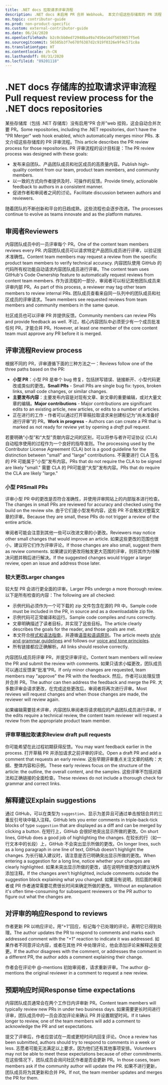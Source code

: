 ```yaml
---
title: .NET docs 拉取请求评审流程
description: .NET docs 未启用 PR 合并 Webhook。 本文介绍这些存储库的 PR 流程
ms.topic: contributor-guide
ms.prod: non-product-specific
ms.custom: external-contributor-guide
ms.date: 06/24/2020
ms.openlocfilehash: b2c0cbb0ed72948ba49a7456e16df5659057f5e6
ms.sourcegitcommit: 56505b3f7e670f6387d2c919f0326e9f4c571c8a
ms.translationtype: HT
ms.contentlocale: zh-CN
ms.lasthandoff: 08/31/2020
ms.locfileid: "89201118"
---
```

# <a name="pull-request-review-process-for-the-net-docs-repositories"></a><span data-ttu-id="eeea9-104">.NET docs 存储库的拉取请求评审流程</span><span class="sxs-lookup"><span data-stu-id="eeea9-104">Pull request review process for the .NET docs repositories</span></span>

<span data-ttu-id="eeea9-105">某些存储库（包括 .NET 存储库）没有启用“PR 合并”web 挂钩，这会自动合并次要 PR。</span><span class="sxs-lookup"><span data-stu-id="eeea9-105">Some repositories, including the .NET repositories, don't have the "PR Merger" web hook enabled, which automatically merges minor PRs.</span></span> <span data-ttu-id="eeea9-106">本文介绍这些存储库的 PR 评审流程。</span><span class="sxs-lookup"><span data-stu-id="eeea9-106">This article describes the PR review process for those repositories.</span></span> <span data-ttu-id="eeea9-107">PR 评审流程的设计目标是：</span><span class="sxs-lookup"><span data-stu-id="eeea9-107">The PR review process was designed with these goals:</span></span>

- <span data-ttu-id="eeea9-108">发布来自团队、产品团队成员和社区成员的高质量内容。</span><span class="sxs-lookup"><span data-stu-id="eeea9-108">Publish high-quality content from our team, product team members, and community members.</span></span>
- <span data-ttu-id="eeea9-109">以一致的方式向作者提供及时、可操作的反馈。</span><span class="sxs-lookup"><span data-stu-id="eeea9-109">Provide timely, actionable feedback to authors in a consistent manner.</span></span>
- <span data-ttu-id="eeea9-110">促进作者和审阅者之间的讨论。</span><span class="sxs-lookup"><span data-stu-id="eeea9-110">Facilitate discussion between authors and reviewers.</span></span>

<span data-ttu-id="eeea9-111">随着团队的不断创新和平台的日趋成熟，这些流程也会逐步改进。</span><span class="sxs-lookup"><span data-stu-id="eeea9-111">The processes continue to evolve as teams innovate and as the platform matures.</span></span>

## <a name="reviewers"></a><span data-ttu-id="eeea9-112">审阅者</span><span class="sxs-lookup"><span data-stu-id="eeea9-112">Reviewers</span></span>

<span data-ttu-id="eeea9-113">内容团队成员中的一员评审每个 PR。</span><span class="sxs-lookup"><span data-stu-id="eeea9-113">One of the content team members reviews every PR.</span></span> <span data-ttu-id="eeea9-114">内容团队成员可以请求特定产品团队成员进行评审，以验证技术准确性。</span><span class="sxs-lookup"><span data-stu-id="eeea9-114">Content team members may request a review from the specific product team members to verify technical accuracy.</span></span> <span data-ttu-id="eeea9-115">内容团队使用 GitHub 的代码所有权功能自动请求内容团队成员进行评审。</span><span class="sxs-lookup"><span data-stu-id="eeea9-115">The content team uses GitHub's Code Ownership feature to automatically request reviews from content team members.</span></span> <span data-ttu-id="eeea9-116">作为该流程的一部分，审阅者可以标记其他团队成员来评审内部 PR。</span><span class="sxs-lookup"><span data-stu-id="eeea9-116">As part of this process, a reviewer may tag other team members to review internal PRs.</span></span> <span data-ttu-id="eeea9-117">团队成员查看来自同一队列中的团队成员和社区成员的评审请求。</span><span class="sxs-lookup"><span data-stu-id="eeea9-117">Team members see requested reviews from team members and community members in the same queue.</span></span>

<span data-ttu-id="eeea9-118">社区成员也可以评审 PR 并提供反馈。</span><span class="sxs-lookup"><span data-stu-id="eeea9-118">Community members can review PRs and provide feedback as well.</span></span> <span data-ttu-id="eeea9-119">不过，核心内容团队中必须至少有一个成员批准任何 PR，才能合并 PR。</span><span class="sxs-lookup"><span data-stu-id="eeea9-119">However, at least one member of the core content team must approve any PR before it is merged.</span></span>

## <a name="review-process"></a><span data-ttu-id="eeea9-120">评审流程</span><span class="sxs-lookup"><span data-stu-id="eeea9-120">Review process</span></span>

<span data-ttu-id="eeea9-121">根据不同的 PR，评审遵循下面的三种方法之一：</span><span class="sxs-lookup"><span data-stu-id="eeea9-121">Reviews follow one of the three paths based on the PR:</span></span>

- <span data-ttu-id="eeea9-122">**小型 PR**：小型 PR 是单个 bug 修复，包括拼写错误、链接断开、小型代码更改或类似的更改。</span><span class="sxs-lookup"><span data-stu-id="eeea9-122">**Small PRs** - Small PRs are single bug fix: typos, broken links, small code changes, or similar changes.</span></span>
- <span data-ttu-id="eeea9-123">**主要发布内容**：主要发布内容是对现有文章、新文章的重要编辑，或对大量文章的编辑。</span><span class="sxs-lookup"><span data-stu-id="eeea9-123">**Major contributions** - Major contributions are significant edits to an existing article, new articles, or edits to a number of articles.</span></span>
- <span data-ttu-id="eeea9-124">正在进行的工作 - 作者可以通过打开草稿拉取请求来创建标记为“尚未准备好进行评审”的 PR。</span><span class="sxs-lookup"><span data-stu-id="eeea9-124">**Work in progress** - Authors can can create a PR that is marked as not ready for review yet by opening a *draft* pull request.</span></span>

<span data-ttu-id="eeea9-125">若要明确“小型”和“大型”贡献内容之间的区别，可以将参与者许可证协议 (CLA) 自动程序使用的过程作为一个良好的指导准则。</span><span class="sxs-lookup"><span data-stu-id="eeea9-125">The processing used by the Contributor License Agreement (CLA) bot is a good guideline for the distinction between "small" and "large" contributions.</span></span> <span data-ttu-id="eeea9-126">不需要进行 CLA 签名的 PR 可能属于“小型”发布内容。</span><span class="sxs-lookup"><span data-stu-id="eeea9-126">PRs that do not require the CLA to be signed are likely "small."</span></span> <span data-ttu-id="eeea9-127">需要 CLA 的 PR可能是“大型”发布内容。</span><span class="sxs-lookup"><span data-stu-id="eeea9-127">PRs that do require the CLA are likely "large."</span></span>

### <a name="small-prs"></a><span data-ttu-id="eeea9-128">小型 PR</span><span class="sxs-lookup"><span data-stu-id="eeea9-128">Small PRs</span></span>

<span data-ttu-id="eeea9-129">评审小型 PR 中的更改是否符合准确性，并使用评审网站上的内部版本进行检查。</span><span class="sxs-lookup"><span data-stu-id="eeea9-129">The changes in small PRs are reviewed for accuracy and checked using the build on the review site.</span></span> <span data-ttu-id="eeea9-130">由于它们是小型发布内容，这些 PR 不会触发对整篇文章的评审。</span><span class="sxs-lookup"><span data-stu-id="eeea9-130">Because they are small, these PRs do not trigger a review of the entire article.</span></span> 

<span data-ttu-id="eeea9-131">审阅者可能会注意到其他一些可以改进文章的小更改。</span><span class="sxs-lookup"><span data-stu-id="eeea9-131">Reviewers may notice other small changes that would improve an article.</span></span> <span data-ttu-id="eeea9-132">如果这些更改的范围也很小，建议将它们作为评审评论。</span><span class="sxs-lookup"><span data-stu-id="eeea9-132">If those changes are also small, suggest them as review comments.</span></span> <span data-ttu-id="eeea9-133">如果建议的更改将触发更大范围的评审，则将其作为待解决问题并稍后进行解决。</span><span class="sxs-lookup"><span data-stu-id="eeea9-133">If the suggested changes would trigger a larger review, open an issue and address those later.</span></span> 

### <a name="larger-changes"></a><span data-ttu-id="eeea9-134">较大更改</span><span class="sxs-lookup"><span data-stu-id="eeea9-134">Larger changes</span></span>

<span data-ttu-id="eeea9-135">较大型 PR 会进行更全面的评审。</span><span class="sxs-lookup"><span data-stu-id="eeea9-135">Larger PRs undergo a more thorough review.</span></span> <span data-ttu-id="eeea9-136">以下是所有检查的内容：</span><span class="sxs-lookup"><span data-stu-id="eeea9-136">The following are all checked:</span></span>

- <span data-ttu-id="eeea9-137">示例代码必须作为一个可下载的 zip 文件包含在源的 PR 中。</span><span class="sxs-lookup"><span data-stu-id="eeea9-137">Sample code must be included in the PR, in source and as a downloadable zip file.</span></span>
- <span data-ttu-id="eeea9-138">示例代码可正常编译和运行。</span><span class="sxs-lookup"><span data-stu-id="eeea9-138">Sample code compiles and runs correctly.</span></span>
- <span data-ttu-id="eeea9-139">文章明确描述了读者目标，并实现了这些目标。</span><span class="sxs-lookup"><span data-stu-id="eeea9-139">The article clearly describes the goals for the reader, and those goals are met.</span></span>
- <span data-ttu-id="eeea9-140">本文符合[样式和语法指南](dotnet-style-guide.md)，并遵循[语音和语调原则](dotnet-voice-tone.md)。</span><span class="sxs-lookup"><span data-stu-id="eeea9-140">The article meets [style and grammar guidelines](dotnet-style-guide.md) and follows our [voice and tone principles](dotnet-voice-tone.md).</span></span>
- <span data-ttu-id="eeea9-141">所有链接都应正确解析。</span><span class="sxs-lookup"><span data-stu-id="eeea9-141">All links should resolve correctly.</span></span>

<span data-ttu-id="eeea9-142">内容团队成员将评审 PR，并提交评审评论。</span><span class="sxs-lookup"><span data-stu-id="eeea9-142">Content team members will review the PR and submit the review with comments.</span></span> <span data-ttu-id="eeea9-143">如果只请求小幅更改，团队成员可以通过反馈来“批准”PR。</span><span class="sxs-lookup"><span data-stu-id="eeea9-143">If only minor changes are requested, team members may "approve" the PR with the feedback.</span></span> <span data-ttu-id="eeea9-144">然后，作者可以处理反馈并合并 PR。</span><span class="sxs-lookup"><span data-stu-id="eeea9-144">The author can then address the feedback and merge the PR.</span></span> <span data-ttu-id="eeea9-145">大多数评审会请求更改，在完成这些更改后，审阅者将再次进行评审。</span><span class="sxs-lookup"><span data-stu-id="eeea9-145">Most reviews will request changes and when those changes are made, the reviewer will review again.</span></span>

<span data-ttu-id="eeea9-146">如果编辑需要技术评审，内容团队审阅者将请求相应的产品团队成员进行评审。</span><span class="sxs-lookup"><span data-stu-id="eeea9-146">If the edits require a technical review, the content team reviewer will request a review from the appropriate product team member.</span></span>

### <a name="review-draft-pull-requests"></a><span data-ttu-id="eeea9-147">评审草稿拉取请求</span><span class="sxs-lookup"><span data-stu-id="eeea9-147">Review draft pull requests</span></span>

<span data-ttu-id="eeea9-148">你可能希望在此过程初期获得反馈。</span><span class="sxs-lookup"><span data-stu-id="eeea9-148">You may want feedback earlier in the process.</span></span> <span data-ttu-id="eeea9-149">打开草稿 PR 并添加请求之前评审的评论。</span><span class="sxs-lookup"><span data-stu-id="eeea9-149">Open a draft PR and add a comment that requests an early review.</span></span> <span data-ttu-id="eeea9-150">这些早期评审重点关注文章的结构：大纲、整体内容和示例。</span><span class="sxs-lookup"><span data-stu-id="eeea9-150">These early reviews focus on the structure of the article: the outline, the overall content, and the samples.</span></span> <span data-ttu-id="eeea9-151">这些评审不包括对语法和正确链接的全面检查。</span><span class="sxs-lookup"><span data-stu-id="eeea9-151">These reviews do not include a thorough check for grammar and correct links.</span></span>

## <a name="explain-suggestions"></a><span data-ttu-id="eeea9-152">解释建议</span><span class="sxs-lookup"><span data-stu-id="eeea9-152">Explain suggestions</span></span>

<span data-ttu-id="eeea9-153">通过 GitHub，可以在类型为 `suggestion`、显示为差异且可通过单击按钮合并的三重反引号块中输入注释。</span><span class="sxs-lookup"><span data-stu-id="eeea9-153">GitHub lets you enter comments in triple-back-tick blocks of type `suggestion` that are displayed as a diff and can be merged by clicking a button.</span></span> <span data-ttu-id="eeea9-154">在短行上，GitHub 会很好地突出显示所做的更改。</span><span class="sxs-lookup"><span data-stu-id="eeea9-154">On short lines, GitHub does a good job of highlighting the changes.</span></span> <span data-ttu-id="eeea9-155">在较长的行（如一行文本中的长段）上，GitHub 不会突出显示所做的更改。</span><span class="sxs-lookup"><span data-stu-id="eeea9-155">On longer lines, such as a long paragraph in one line of text, GitHub doesn't highlight the changes.</span></span> <span data-ttu-id="eeea9-156">为长行输入建议时，请注意是否已明确突出显示所做的更改。</span><span class="sxs-lookup"><span data-stu-id="eeea9-156">When entering a suggestion for a long line, notice whether your changes are clearly highlighted.</span></span> <span data-ttu-id="eeea9-157">如果未突出显示所做的更改，请在说明所做更改的建议块外添加注释。</span><span class="sxs-lookup"><span data-stu-id="eeea9-157">If the changes aren't highlighted, include comments outside the suggestion block explaining what you changed.</span></span> <span data-ttu-id="eeea9-158">如果没有说明，则后面的审阅者或 PR 作者通常需要花费很长时间来确定所做的更改。</span><span class="sxs-lookup"><span data-stu-id="eeea9-158">Without an explanation it's often time-consuming for subsequent reviewers or the PR author to figure out what the changes are.</span></span>

## <a name="respond-to-reviews"></a><span data-ttu-id="eeea9-159">对评审的响应</span><span class="sxs-lookup"><span data-stu-id="eeea9-159">Respond to reviews</span></span>

<span data-ttu-id="eeea9-160">作者更新 PR 以响应评论，用“+1”回应，标记每个已处理的评论，表明它已得到处理。</span><span class="sxs-lookup"><span data-stu-id="eeea9-160">The author updates the PR to respond to comments and marks each addressed comment with the "+1" reaction to indicate it was addressed.</span></span> <span data-ttu-id="eeea9-161">如果作者不同意评论内容，或者在其他 PR 中处理评论，他会添加评论来解释这些变更。</span><span class="sxs-lookup"><span data-stu-id="eeea9-161">If the author disagrees with the comment, or addresses the comment in a different PR, the author adds a comment explaining their change.</span></span>

<span data-ttu-id="eeea9-162">作者会在评论中 @-mentions 初始审阅者，请求重新评审。</span><span class="sxs-lookup"><span data-stu-id="eeea9-162">The author @-mentions the original reviewer in a comment to request a new review.</span></span> 

## <a name="response-time-expectations"></a><span data-ttu-id="eeea9-163">预期响应时间</span><span class="sxs-lookup"><span data-stu-id="eeea9-163">Response time expectations</span></span>

<span data-ttu-id="eeea9-164">内容团队成员通常会在两个工作日内评审新 PR。</span><span class="sxs-lookup"><span data-stu-id="eeea9-164">Content team members will typically review new PRs in under two business days.</span></span> <span data-ttu-id="eeea9-165">如果需要更长时间进行评审，团队成员中的一员会添加评论来确认 PR 并设置期望时间。</span><span class="sxs-lookup"><span data-stu-id="eeea9-165">If it takes longer to review, one of the team members will add a comment to acknowledge the PR and set expectations.</span></span>

<span data-ttu-id="eeea9-166">提交了评审后，作者应尝试在一周或更短时间内回复评论。</span><span class="sxs-lookup"><span data-stu-id="eeea9-166">Once a review has been submitted, authors should try to respond to comments in a week or less.</span></span> <span data-ttu-id="eeea9-167">志愿者可能无法满足以上要求，因为他们还有其他事项安排。</span><span class="sxs-lookup"><span data-stu-id="eeea9-167">Volunteers may not be able to meet these expectations because of other commitments.</span></span> <span data-ttu-id="eeea9-168">在这些情况下，团队成员会询问社区作者是否会更新 PR。</span><span class="sxs-lookup"><span data-stu-id="eeea9-168">In those cases, team members ask if the community author will update the PR.</span></span> <span data-ttu-id="eeea9-169">如果不进行更新，团队成员将为其更新和合并 PR。</span><span class="sxs-lookup"><span data-stu-id="eeea9-169">If not, the team member updates and merges the PR for them.</span></span>
